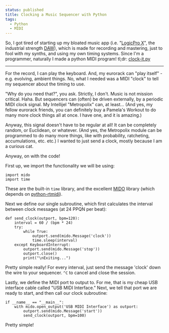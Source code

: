 ```yaml
---                                                                                                                                                                          
status: published
title: Clocking a Music Sequencer with Python
tags:
  - Python
  - MIDI
---
```


So, I got tired of starting up my bloated music app (i.e. "[LogicPro X](https://www.apple.com/logic-pro/)", the industrial strength [DAW](https://en.wikipedia.org/wiki/Digital_audio_workstation)), which is made for recording and mastering, just to fool with my synths, and using my own timing systems. Since I'm a programmer, naturally I made a python MIDI program! tl;dr: [clock-it.py](https://github.com/ology/Music/blob/master/clock-it.py)

---

For the record, I can play the keyboard. And, my eurorack can "play itself" - e.g. evolving, ambient things. No, what I needed was a MIDI "clock" to tell my sequencer about the timing to use.

"Why do you need that?", you ask. Strictly, I don't. Music is not mission critical. Haha. But sequencers can (often) be driven externally, by a periodic MIDI clock signal. My Intellijel "Metropolix" can, at least... (And yes, my fellow eurorack friends, you can definitely buy a Pamela's Workout to do many more clock things all at once. I have one, and it is amazing.)

Anyway, this signal doesn't have to be regular at all! It can be completely random, or Euclidean, or whatever. (And yes, the Metropolix module can be programmed to do many more things, like with probability, ratcheting, accumulations, etc. etc.) I wanted to just send a clock, mostly because I am a curious cat.

Anyway, on with the code!

First up, we import the functionality we will be using:

    import mido
    import time

These are the built-in `time` library, and the excellent [MIDO](https://pypi.org/project/mido/) library (which depends on [python-rtmidi](https://pypi.org/project/python-rtmidi/)).

Next we define our single subroutine, which first calculates the interval between clock messages (at 24 PPQN per beat):

    def send_clock(outport, bpm=120):
        interval = 60 / (bpm * 24)
        try:
            while True:
                outport.send(mido.Message('clock'))
                time.sleep(interval)
        except KeyboardInterrupt:
            outport.send(mido.Message('stop'))
            outport.close()
            print("\nExiting...")

Pretty simple really! For every interval, just send the message 'clock' down the wire to your sequencer. `^C` to cancel and close the session.

Lastly, we define the MIDI port to output to. For me, that is my cheap USB interface cable called "USB MIDI Interface." Next, we tell that port we are ready to start, and then call our clock subroutine:

    if __name__ == "__main__":
        with mido.open_output('USB MIDI Interface') as outport:
            outport.send(mido.Message('start'))
            send_clock(outport, bpm=100)

Pretty simple!

